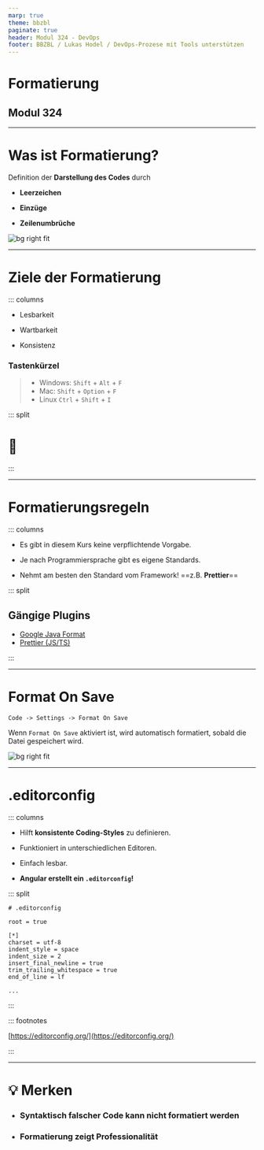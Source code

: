 ```yaml
---
marp: true
theme: bbzbl
paginate: true
header: Modul 324 - DevOps
footer: BBZBL / Lukas Hodel / DevOps-Prozese mit Tools unterstützen
---
```


<!-- _class: big center -->

# Formatierung

## Modul 324

---

# Was ist Formatierung?

Definition der **Darstellung des Codes** durch

- **Leerzeichen**

- **Einzüge**
- **Zeilenumbrüche**

![bg right fit](./images/formating-html.gif)

---

# Ziele der Formatierung

::: columns

- Lesbarkeit

- Wartbarkeit
- Konsistenz

### Tastenkürzel

> - Windows: `Shift` + `Alt` + `F`
> - Mac: `Shift` + `Option` + `F`
> - Linux `Ctrl` + `Shift` + `I`

::: split

# <!--fit --> 💅

:::

---

# Formatierungsregeln

::: columns

- Es gibt in diesem Kurs keine verpflichtende Vorgabe.

- Je nach Programmiersprache gibt es eigene Standards.
- Nehmt am besten den Standard vom Framework! ==z.B. **Prettier**==

::: split

## Gängige Plugins

- [Google Java Format](https://marketplace.visualstudio.com/items?itemName=wx-chevalier.google-java-format)
- [Prettier (JS/TS)](https://marketplace.visualstudio.com/items?itemName=esbenp.prettier-vscode)

:::

---

# Format On Save

`Code -> Settings -> Format On Save`

Wenn `Format On Save` aktiviert ist, wird automatisch formatiert, sobald die
Datei gespeichert wird.

![bg right fit](images/vscode-settings-format-on-save.jpg)

---

# .editorconfig

::: columns

- Hilft **konsistente Coding-Styles** zu definieren.

- Funktioniert in unterschiedlichen Editoren.
- Einfach lesbar.
- **Angular erstellt ein `.editorconfig`!**

::: split

```editorconfig
# .editorconfig

root = true

[*]
charset = utf-8
indent_style = space
indent_size = 2
insert_final_newline = true
trim_trailing_whitespace = true
end_of_line = lf

...
```

:::

::: footnotes

[https://editorconfig.org/](https://editorconfig.org/)

:::

---

<!-- _class: big -->

# :bulb: Merken

- ### Syntaktisch falscher Code kann nicht formatiert werden
- ### Formatierung zeigt Professionalität

